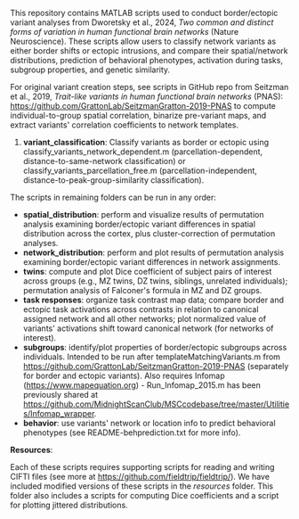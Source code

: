 This repository contains MATLAB scripts used to conduct border/ectopic variant analyses from Dworetsky et al., 2024, *Two common and distinct forms of variation in human functional brain networks* (Nature Neuroscience). These scripts allow users to classify network variants as either border shifts or ectopic intrusions, and compare their spatial/network distributions, prediction of behavioral phenotypes, activation during tasks, subgroup properties, and genetic similarity.

For original variant creation steps, see scripts in GitHub repo from Seitzman et al., 2019, *Trait-like variants in human functional brain networks* (PNAS): https://github.com/GrattonLab/SeitzmanGratton-2019-PNAS to compute individual-to-group spatial correlation, binarize pre-variant maps, and extract variants' correlation coefficients to network templates.

1. **variant_classification**: Classify variants as border or ectopic using classify_variants_network_dependent.m (parcellation-dependent, distance-to-same-network classification) or classify_variants_parcellation_free.m (parcellation-independent, distance-to-peak-group-similarity classification).

The scripts in remaining folders can be run in any order:
- **spatial_distribution**: perform and visualize results of permutation analysis examining border/ectopic variant differences in spatial distribution across the cortex, plus cluster-correction of permutation analyses.
- **network_distribution**: perform and plot results of permutation analysis examining border/ectopic variant differences in network assignments.
- **twins**: compute and plot Dice coefficient of subject pairs of interest across groups (e.g., MZ twins, DZ twins, siblings, unrelated individuals); permutation analysis of Falconer's formula in MZ and DZ groups.
- **task responses**: organize task contrast map data; compare border and ectopic task activations across contrasts in relation to canonical assigned network and all other networks; plot normalized value of variants' activations shift toward canonical network (for networks of interest).
- **subgroups**: identify/plot properties of border/ectopic subgroups across individuals. Intended to be run after templateMatchingVariants.m from https://github.com/GrattonLab/SeitzmanGratton-2019-PNAS (separately for border and ectopic variants). Also requires Infomap (https://www.mapequation.org) - Run_Infomap_2015.m has been previously shared at https://github.com/MidnightScanClub/MSCcodebase/tree/master/Utilities/Infomap_wrapper.
- **behavior**: use variants' network or location info to predict behavioral phenotypes (see README-behprediction.txt for more info).

**Resources**:

Each of these scripts requires supporting scripts for reading and writing CIFTI files (see more at https://github.com/fieldtrip/fieldtrip/). We have included modified versions of these scripts in the *resources* folder. This folder also includes a scripts for computing Dice coefficients and a script for plotting jittered distributions.

